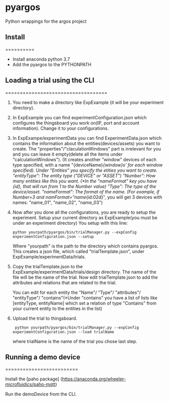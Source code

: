 # pyargos
Python wrappings for the argos project

## Install 
==========

- Install anaconda python 3.7 
- Add the pyargos to the PYTHONPATH 


## Loading a trial using the CLI
===================================

1. You need to make a directory like ExpExample (it will be your experiment directory).

2. In ExpExample you can find experimentConfiguration.json which configures the thingsboard you work on(IP, port and account information).
   Change it to your configurations.

3. In ExpExampe/experimentData you can find ExperimentData.json which contains the information about the entities(devices/assets) you want to create.
   The "properties"/"claculationWindows" part is irrelevant for you and you can leave it empty(delete all the items under "calculationWindows"). (It creates another "window" devices of each type specified, with a name "{deviceName}_{window}s' for each window specified).
   Under "Entities" you specify the etities you want to create.
   "entityType": The entity type ("DEVICE" or "ASSET")
   "Number": How many entities like this you want. (*In the "nameFormat" key you have {id}, that will run from 1 to the Number value)
   "Type": The type of the device/asset.
   "nameFormat": The format of the name. (For example, if Number=3 and namFormat="name_{id:02d}", you will get 3 devices with names: "name_01", "name_02", "name_03")

4. Now after you done all the configurations, you are ready to setup the experiment.
   Setup your current directory as ExpExample(you must be under an experiment directory)
   You setup with this line: 
   ```
   python yourpath/pyargos/bin/trialManager.py --expConfig experimentConfiguration.json --setup
   ```
   Where "yourpath" is the path to the directory which contains pyargos. 
   This creates a json file, which called "trialTemplate.json", under ExpExample/experimentData/trials.

5. Copy the trialTemplate.json to the ExpExample/experimentData/trials/design directory.
   The name of the file will be the name of the trial. 
   Now edit trialTemplate.json to add the attributes and relations that are related to the trial. 
   
   You can edit for each entity the "Name"/ "Type"/ "attributes"/ "entityType"/ "contains"(*Under "contains" you have a list of lists like [entityType, entityName] which set a relation of type "Contains" from your current entity to the entities in the list)

6. Upload the trial to thingsboard.
   ```
    python yourpath/pyargos/bin/trialManager.py --expConfig experimentConfiguration.json --load trialName
   ```
   where trialName is the name of the trial you chose last step.

## Running a demo device 
=========================

Install the [paho package] (https://anaconda.org/wheeler-microfluidics/paho-mqtt)

Run the demoDevice from the CLI. 





